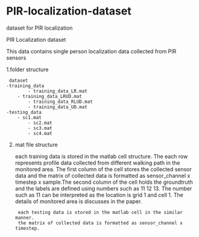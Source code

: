 # PIR-localization-dataset
dataset for PIR localization

PIR Localization dataset

This data contains single person localization data collected from PIR sensors 

1.folder structure

     dataset
  	-training_data
            - training_data_LR.mat
	    - training_data_LRUD.mat
            - training_data_RLUD.mat
            - training_data_UD.mat
  	-testing_data
	    - sc1.mat
            - sc2.mat
            - sc3.mat
            - sc4.mat
2. mat file structure
	
	each training data is stored in the matlab cell structure. The each row represents profile data collected 
        from different walking path in the monitored area. The first column of the cell stores the collected sensor data and 
        the matrix of collected data is formatted as sensor_channel x timestep x sample.The second column of the cell holds 
        the groundtruth and the labels are defined using numbers such as 11 12 13. The number such as 11 can be interpreted as 
        the location is grid 1 and cell 1. The details of monitored area is discusses in the paper. 

        each testing data is stored in the matlab cell in the similar manner.
        the matrix of collected data is formatted as sensor_channel x timestep.   

  
